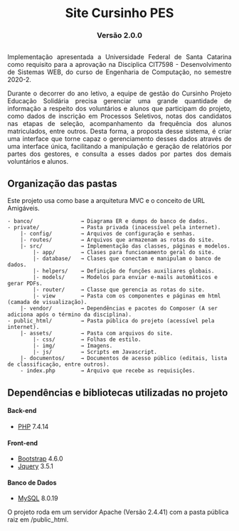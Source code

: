 # <center>Site Cursinho PES</center>
### <center>Versão 2.0.0</center>
##
<p style="text-align: justify;">Implementação apresentada a Universidade Federal de Santa Catarina como requisito para a aprovação na Disciplica CIT7598 - Desenvolvimento de Sistemas WEB, do curso de Engenharia de Computação, no semestre 2020-2.</p>

<p style="text-align: justify;">Durante o decorrer do ano letivo, a equipe de gestão do Cursinho Projeto Educação Solidária precisa gerenciar uma grande quantidade de informação a respeito dos voluntários e alunos que participam do projeto, como dados de inscrição em Processos Seletivos, notas dos candidatos nas etapas de seleção, acompanhamento da frequência dos alunos matriculados, entre outros. Desta forma, a proposta desse sistema, é criar uma interface que torne capaz o gerenciamento desses dados através de uma interface única, facilitando a manipulação e geração de relatórios por partes dos gestores, e consulta a esses dados por partes dos demais voluntários e alunos.</p>

## Organização das pastas

Este projeto usa como base a arquitetura MVC e o conceito de URL Amigáveis.

    - banco/               → Diagrama ER e dumps do banco de dados.
    - private/             → Pasta privada (inacessível pela internet).
        |- config/         → Arquivos de configuração e senhas.
        |- routes/         → Arquivos que armazenam as rotas do site.
        |- src/            → Implementação das classes, páginas e modelos.
            |- app/        → Clases para funcionamento geral do site.
            |- database/   → Clases que conectam e manipulam o banco de dados.
            |- helpers/    → Definição de funções auxiliares globais.
            |- models/     → Modelos para enviar e-mails automáticos e gerar PDFs.
            |- router/     → Classe que gerencia as rotas do site.
            |- view        → Pasta com os componentes e páginas em html (camada de visualização).
        |- vendor/         → Dependências e pacotes do Composer (A ser adiciona após o término da disciplina).
    - public_html/         → Pasta pública do projeto (acessível pela internet).
        |- assets/         → Pasta com arquivos do site.
            |- css/        → Folhas de estilo.
            |- img/        → Imagens.
            |- js/         → Scripts em Javascript.
        |- documentos/     → Documentos de acesso público (editais, lista de classificação, entre outros).
        - index.php        → Arquivo que recebe as requisições.

## Dependências e bibliotecas utilizadas no projeto

#### Back-end
- [PHP](https://www.php.net/) 7.4.14
#### Front-end
- [Bootstrap](https://getbootstrap.com/) 4.6.0
- [Jquery](https://jquery.com/) 3.5.1
#### Banco de Dados
- [MySQL](https://www.mysql.com/) 8.0.19

O projeto roda em um servidor Apache (Versão 2.4.41) com a pasta pública raiz em /public_html.